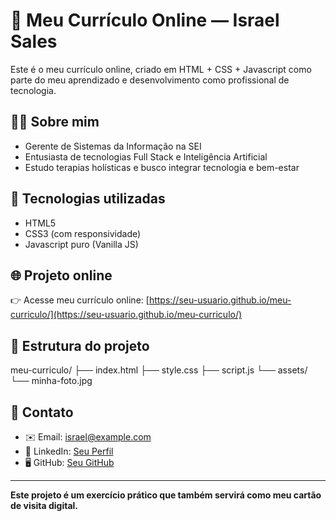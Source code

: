 # 🌟 Meu Currículo Online — Israel Sales

Este é o meu currículo online, criado em HTML + CSS + Javascript como parte do meu aprendizado e desenvolvimento como profissional de tecnologia.

## 👨‍💻 Sobre mim

- Gerente de Sistemas da Informação na SEI
- Entusiasta de tecnologias Full Stack e Inteligência Artificial
- Estudo terapias holísticas e busco integrar tecnologia e bem-estar

## 🚀 Tecnologias utilizadas

- HTML5
- CSS3 (com responsividade)
- Javascript puro (Vanilla JS)

## 🌐 Projeto online

👉 Acesse meu currículo online: [https://seu-usuario.github.io/meu-curriculo/](https://seu-usuario.github.io/meu-curriculo/)

## 📄 Estrutura do projeto

meu-curriculo/
├── index.html
├── style.css
├── script.js
└── assets/
└── minha-foto.jpg

## 💌 Contato

- ✉️ Email: israel@example.com
- 💼 LinkedIn: [Seu Perfil](https://linkedin.com/in/seu-linkedin)
- 🖥️ GitHub: [Seu GitHub](https://github.com/seu-github)

---

**Este projeto é um exercício prático que também servirá como meu cartão de visita digital.**  
